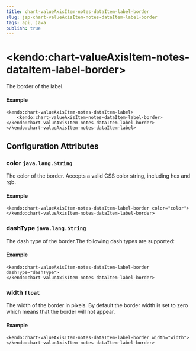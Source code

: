 ```yaml
---
title: chart-valueAxisItem-notes-dataItem-label-border
slug: jsp-chart-valueAxisItem-notes-dataItem-label-border
tags: api, java
publish: true
---
```


# \<kendo:chart-valueAxisItem-notes-dataItem-label-border\>

The border of the label.

#### Example
    <kendo:chart-valueAxisItem-notes-dataItem-label>
        <kendo:chart-valueAxisItem-notes-dataItem-label-border></kendo:chart-valueAxisItem-notes-dataItem-label-border>
    </kendo:chart-valueAxisItem-notes-dataItem-label>

## Configuration Attributes

### color `java.lang.String`

The color of the border. Accepts a valid CSS color string, including hex and rgb.

#### Example
    <kendo:chart-valueAxisItem-notes-dataItem-label-border color="color">
    </kendo:chart-valueAxisItem-notes-dataItem-label-border>

### dashType `java.lang.String`

The dash type of the border.The following dash types are supported:

#### Example
    <kendo:chart-valueAxisItem-notes-dataItem-label-border dashType="dashType">
    </kendo:chart-valueAxisItem-notes-dataItem-label-border>

### width `float`

The width of the border in pixels. By default the border width is set to zero which means that the border will not appear.

#### Example
    <kendo:chart-valueAxisItem-notes-dataItem-label-border width="width">
    </kendo:chart-valueAxisItem-notes-dataItem-label-border>

